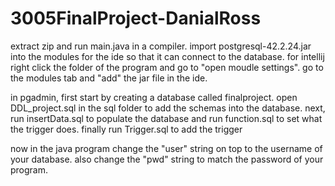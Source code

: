 # 3005FinalProject-DanialRoss

extract zip and run main.java in a compiler.
import postgresql-42.2.24.jar into the modules for the ide so that it can connect to the database.
for intellij right click the folder of the program and go to "open moudle settings".
go to the modules tab and "add" the jar file in the ide.

in pgadmin, first start by creating a database called finalproject.
open DDL_project.sql in the sql folder to add the schemas into the database.
next, run insertData.sql to populate the database and run function.sql to set what the trigger does.
finally run Trigger.sql to add the trigger

now in the java program change the "user" string on top to the username of your database.
also change the "pwd" string to match the password of your program.
